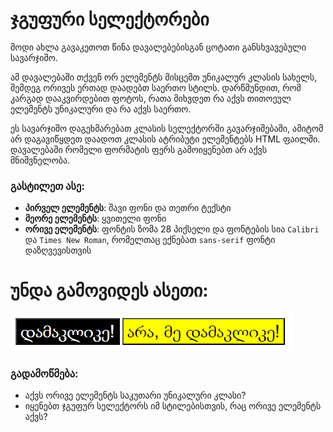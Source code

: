 # ჯგუფური სელექტორები

მოდი ახლა გავაკეთოთ წინა დავალებებისგან ცოტათი განსხვავებული სავარჯიშო.

ამ დავალებაში თქვენ ორ ელემენტს მისცემთ უნიკალურ კლასის სახელს, შემდეგ ორივეს ერთად დაადებთ საერთო სტილს. დარწმუნდით, რომ კარგად დააკვირდებით ფოტოს, რათა მიხვდეთ რა აქვს თითოეულ ელემენტს უნიკალური და რა აქვს საერთო.

ეს სავარჯიშო დაგეხმარებათ კლასის სელექტორში გავარჯიშებაში, ამიტომ არ დაგავიწყდეთ დაადოთ კლასის ატრიბუტი ელემენტებს HTML ფაილში. დავალებაში რომელი ფორმატის ფერს გამოიყენებთ არ აქვს მნიშვნელობა.

### გასტილეთ ასე:

- **პირველ ელემენტს**: შავი ფონი და თეთრი ტექსტი
- **მეორე ელემენტს**: ყვითელი ფონი
- **ორივე ელემენტს**: ფონტის ზომა 28 პიქსელი და ფონტების სია `Calibri` და `Times New Roman`, რომელთაც ექნებათ `sans-serif` ფონტი დაზღვევისთვის

# უნდა გამოვიდეს ასეთი:

![dasrulebuli](./dasrulebuli.png)

### გადამოწმება:

- აქვს ორივე ელემენტს საკუთარი უნიკალური კლასი?
- იყენებთ ჯგუფურ სელექტორს იმ სტილებისთვის, რაც ორივე ელემენტს აქვს?